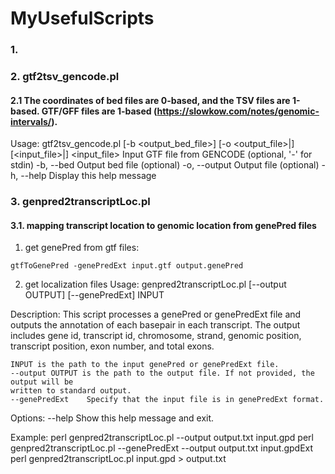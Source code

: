 # MyUsefulScripts

### 1. 

### 2. gtf2tsv_gencode.pl
#### 2.1 The coordinates of bed files are 0-based, and the TSV files are 1-based. GTF/GFF files are 1-based (https://slowkow.com/notes/genomic-intervals/).
Usage: gtf2tsv_gencode.pl [-b <output_bed_file>] [-o <output_file>|<STDOUT>] [<input_file>|<STDIN>]
  <input_file>   Input GTF file from GENCODE (optional, '-' for stdin)
  -b, --bed  Output bed file (optional)
  -o, --output  Output file (optional)
  -h, --help    Display this help message

### 3. genpred2transcriptLoc.pl
#### 3.1. mapping transcript location to genomic location from genePred files

1. get genePred from gtf files:

```{shell}
gtfToGenePred -genePredExt input.gtf output.genePred
```

2. get localization files
Usage: genpred2transcriptLoc.pl [--output OUTPUT] [--genePredExt] INPUT

Description:
    This script processes a genePred or genePredExt file and outputs the annotation of each basepair
    in each transcript. The output includes gene id, transcript id, chromosome,
    strand, genomic position, transcript position, exon number, and total exons.

    INPUT is the path to the input genePred or genePredExt file.
    --output OUTPUT is the path to the output file. If not provided, the output will be
    written to standard output.
    --genePredExt    Specify that the input file is in genePredExt format.

Options:
    --help      Show this help message and exit.

Example:
    perl genpred2transcriptLoc.pl --output output.txt input.gpd
    perl genpred2transcriptLoc.pl --genePredExt --output output.txt input.gpdExt
    perl genpred2transcriptLoc.pl input.gpd > output.txt


